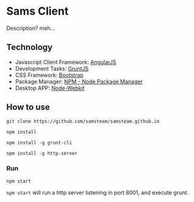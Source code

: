 # Sams Client

Description? meh...

## Technology

* Javascript Client Framework: [AngularJS](http://angularjs.org/)
* Development Tasks: [GruntJS](http://gruntjs.com/)
* CSS Framework: [Bootstrap](http://getbootstrap.com) 
* Package Manager: [NPM - Node Package Manager](http://npmjs.com) 
* Desktop APP: [Node-Webkit](http://nwjs.io/)

## How to use

	git clone https://github.com/samsteam/samsteam.github.io

	npm install

	npm install -g grunt-cli

	npm install -g http-server

### Run

	npm start

`npm start` will run a http server listening in port 8001, and execute grunt.
